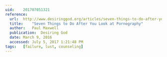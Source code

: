 ```yaml
---
uid:	201707051321
reference:
  url:	http://www.desiringgod.org/articles/seven-things-to-do-after-you-look-at-pornography
  title:	"Seven Things to Do After You Look at Pornography"
  author:	Paul Maxwell
  publication:	Desiring God
  date:	March 9, 2016
  accessed:	July 5, 2017 1:21:48 PM
tags:	[failure, lust, counseling]
---
```

